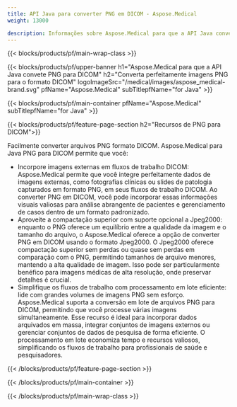 ```yaml
---
title: API Java para converter PNG em DICOM - Aspose.Medical
weight: 13000

description: Informações sobre Aspose.Medical para que a API Java converta PNG em DICOM
---
```


{{< blocks/products/pf/main-wrap-class >}}

{{< blocks/products/pf/upper-banner h1="Aspose.Medical para que a API Java convete PNG para DICOM" h2="Converta perfeitamente imagens PNG para o formato DICOM" logoImageSrc="/medical/images/aspose_medical-brand.svg" pfName="Aspose.Medical" subTitlepfName="for Java" >}}

{{< blocks/products/pf/main-container pfName="Aspose.Medical" subTitlepfName="for Java" >}}

{{< blocks/products/pf/feature-page-section h2="Recursos de PNG para DICOM">}}

<p>Facilmente converter arquivos PNG formato DICOM. Aspose.Medical para Java PNG para DICOM permite que você:</p>

<ul>
<li>Incorpore imagens externas em fluxos de trabalho DICOM: Aspose.Medical permite que você integre perfeitamente dados de imagens externas, como fotografias clínicas ou slides de patologia capturados em formato PNG, em seus fluxos de trabalho DICOM. Ao converter PNG em DICOM, você pode incorporar essas informações visuais valiosas para análise abrangente de pacientes e gerenciamento de casos dentro de um formato padronizado.</li>
<li>Aproveite a compactação superior com suporte opcional a Jpeg2000: enquanto o PNG oferece um equilíbrio entre a qualidade da imagem e o tamanho do arquivo, o Aspose.Medical oferece a opção de converter PNG em DICOM usando o formato Jpeg2000. O Jpeg2000 oferece compactação superior sem perdas ou quase sem perdas em comparação com o PNG, permitindo tamanhos de arquivo menores, mantendo a alta qualidade de imagem. Isso pode ser particularmente benéfico para imagens médicas de alta resolução, onde preservar detalhes é crucial.</li>
<li>Simplifique os fluxos de trabalho com processamento em lote eficiente: lide com grandes volumes de imagens PNG sem esforço. Aspose.Medical suporta a conversão em lote de arquivos PNG para DICOM, permitindo que você processe várias imagens simultaneamente. Esse recurso é ideal para incorporar dados arquivados em massa, integrar conjuntos de imagens externos ou gerenciar conjuntos de dados de pesquisa de forma eficiente. O processamento em lote economiza tempo e recursos valiosos, simplificando os fluxos de trabalho para profissionais de saúde e pesquisadores.</li>
</ul>

{{< /blocks/products/pf/feature-page-section >}}

{{< /blocks/products/pf/main-container >}}

{{< /blocks/products/pf/main-wrap-class >}}